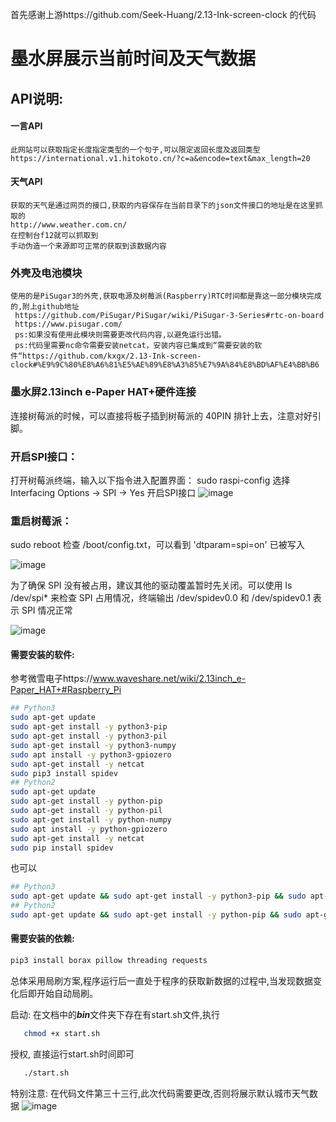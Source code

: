 首先感谢上游https://github.com/Seek-Huang/2.13-Ink-screen-clock 的代码
# 墨水屏展示当前时间及天气数据

## API说明:

#### 一言API
    此网站可以获取指定长度指定类型的一个句子,可以限定返回长度及返回类型 
    https://international.v1.hitokoto.cn/?c=a&encode=text&max_length=20

#### 天气API
    获取的天气是通过网页的接口,获取的内容保存在当前目录下的json文件接口的地址是在这里抓取的 
    http://www.weather.com.cn/
    在控制台f12就可以抓取到
    手动伪造一个来源即可正常的获取到该数据内容

### 外壳及电池模块
    使用的是PiSugar3的外壳,获取电源及树莓派(Raspberry)RTC时间都是靠这一部分模块完成的,附上github地址
     https://github.com/PiSugar/PiSugar/wiki/PiSugar-3-Series#rtc-on-board
     https://www.pisugar.com/
     ps:如果没有使用此模块则需要更改代码内容,以避免运行出错。
     ps:代码里需要nc命令需要安装netcat，安装内容已集成到“需要安装的软件“https://github.com/kxgx/2.13-Ink-screen-clock#%E9%9C%80%E8%A6%81%E5%AE%89%E8%A3%85%E7%9A%84%E8%BD%AF%E4%BB%B6
     
### 墨水屏2.13inch e-Paper HAT+硬件连接
连接树莓派的时候，可以直接将板子插到树莓派的 40PIN 排针上去，注意对好引脚。

### 开启SPI接口：
打开树莓派终端，输入以下指令进入配置界面：
sudo raspi-config
选择Interfacing Options -> SPI -> Yes 开启SPI接口
![image](https://www.waveshare.net/w/upload/1/1e/RPI_open_spi.png)

### 重启树莓派：
sudo reboot
检查 /boot/config.txt，可以看到 'dtparam=spi=on' 已被写入

![image](https://www.waveshare.net/w/upload/4/46/RPI_open_spi_1.jpg)

为了确保 SPI 没有被占用，建议其他的驱动覆盖暂时先关闭。可以使用 ls /dev/spi* 来检查 SPI 占用情况，终端输出 /dev/spidev0.0 和 /dev/spidev0.1 表示 SPI 情况正常

![image](https://www.waveshare.net/w/upload/a/a0/RPI_open_spi_2.jpg)

#### 需要安装的软件:
参考微雪电子https://www.waveshare.net/wiki/2.13inch_e-Paper_HAT+#Raspberry_Pi
```Bash
## Python3
sudo apt-get update
sudo apt-get install -y python3-pip
sudo apt-get install -y python3-pil
sudo apt-get install -y python3-numpy
sudo apt install -y python3-gpiozero
sudo apt-get install -y netcat
sudo pip3 install spidev
## Python2
sudo apt-get update
sudo apt-get install -y python-pip
sudo apt-get install -y python-pil
sudo apt-get install -y python-numpy
sudo apt install -y python-gpiozero
sudo apt-get install -y netcat
sudo pip install spidev
```
也可以
```Bash
## Python3
sudo apt-get update && sudo apt-get install -y python3-pip && sudo apt-get install -y python3-pil && sudo apt-get install -y python3-numpy && sudo apt install -y python3-gpiozero && sudo apt-get install -y netcat && sudo pip3 install spidev
## Python2
sudo apt-get update && sudo apt-get install -y python-pip && sudo apt-get install -y python-pil && sudo apt-get install -y python-numpy && sudo apt install -y python-gpiozero && sudo apt-get install -y netcat && sudo pip install spidev
```

#### 需要安装的依赖:
```Bash
pip3 install borax pillow threading requests
```

总体采用局刷方案,程序运行后一直处于程序的获取新数据的过程中,当发现数据变化后即开始自动局刷。



启动:
   在文档中的***bin***文件夹下存在有start.sh文件,执行  
```Bash
   chmod +x start.sh 
```
   授权, 直接运行start.sh时间即可 
```Bash
   ./start.sh
```
特别注意:
在代码文件第三十三行,此次代码需要更改,否则将展示默认城市天气数据
![image](https://raw.githubusercontent.com/huanglinsd/2.13-Ink-screen-clock/main/pic/IMG_1245.JPG)
